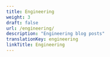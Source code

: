 ```yaml
---
title: Engineering
weight: 3
draft: false
url: /engineering/
description: "Engineering blog posts"
translationKey: engineering
linkTitle: Engineering
---
```

